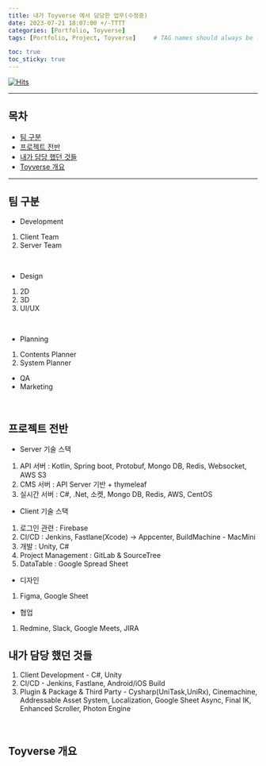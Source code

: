 ```yaml
---
title: 내가 Toyverse 에서 담당한 업무(수정중)
date: 2023-07-21 18:07:00 +/-TTTT
categories: [Portfolio, Toyverse]
tags: [Portfolio, Project, Toyverse]     # TAG names should always be lowercase

toc: true
toc_sticky: true
---
```


[![Hits](https://hits.sh/epheria.github.io.svg?view=today-total&label=visitors)](https://hits.sh/epheria.github.io/)

------

## 목차

- [팀 구분](#팀-구분)
- [프로젝트 전반](#프로젝트-전반)
- [내가 담당 했던 것들](#내가-담당-했던-것들)
- [Toyverse 개요](#toyverse-개요)

------

## 팀 구분
- Development
1. Client Team
2. Server Team

<br>

- Design
1. 2D
2. 3D
3. UI/UX

<br>

- Planning
1. Contents Planner
2. System Planner

- QA
- Marketing

<br>

## 프로젝트 전반
- Server 기술 스택
1. API 서버 : Kotlin, Spring boot, Protobuf, Mongo DB, Redis, Websocket, AWS S3
2. CMS 서버 : API Server 기반 + thymeleaf
3. 실시간 서버 : C#, .Net, 소켓, Mongo DB, Redis, AWS, CentOS

- Client 기술 스택
1. 로그인 관련 : Firebase
2. CI/CD : Jenkins, Fastlane(Xcode) -> Appcenter, BuildMachine - MacMini
3. 개발 : Unity, C#
4. Project Management : GitLab & SourceTree
5. DataTable : Google Spread Sheet

- 디자인
1. Figma, Google Sheet

- 협업
1. Redmine, Slack, Google Meets, JIRA

## 내가 담당 했던 것들
1. Client Development - C#, Unity
2. CI/CD - Jenkins, Fastlane, Android/iOS Build
3. Plugin & Package & Third Party - Cysharp(UniTask,UniRx), Cinemachine, Addressable Asset System, Localization, Google Sheet Async, Final IK, Enhanced Scroller, Photon Engine
<br>

## Toyverse 개요
